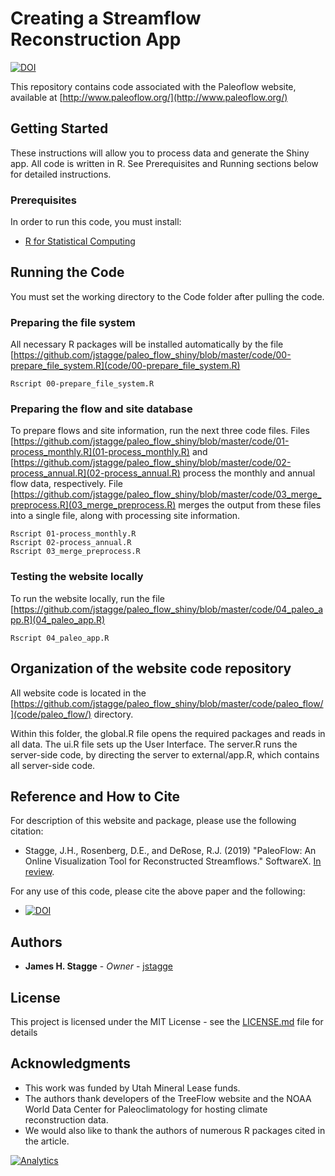# Creating a Streamflow Reconstruction App

[![DOI](https://zenodo.org/badge/84977163.svg)](https://zenodo.org/badge/latestdoi/84977163)

This repository contains code associated with the Paleoflow website, available at [http://www.paleoflow.org/](http://www.paleoflow.org/)

## Getting Started

These instructions will allow you to process data and generate the Shiny app. All code is written in R. See Prerequisites and Running sections below for detailed instructions.

### Prerequisites

In order to run this code, you must install:
* [R for Statistical Computing](https://www.r-project.org/)

## Running the Code
You must set the working directory to the Code folder after pulling the code.

### Preparing the file system

All necessary R packages will be installed automatically by the file [https://github.com/jstagge/paleo_flow_shiny/blob/master/code/00-prepare_file_system.R](code/00-prepare_file_system.R)

```
Rscript 00-prepare_file_system.R
```

### Preparing the flow and site database

To prepare flows and site information, run the next three code files. Files [https://github.com/jstagge/paleo_flow_shiny/blob/master/code/01-process_monthly.R](01-process_monthly.R) and [https://github.com/jstagge/paleo_flow_shiny/blob/master/code/02-process_annual.R](02-process_annual.R) process the monthly and annual flow data, respectively. File [https://github.com/jstagge/paleo_flow_shiny/blob/master/code/03_merge_preprocess.R](03_merge_preprocess.R) merges the output from these files into a single file, along with processing site information.

```
Rscript 01-process_monthly.R
Rscript 02-process_annual.R
Rscript 03_merge_preprocess.R
```

### Testing the website locally

To run the website locally, run the file [https://github.com/jstagge/paleo_flow_shiny/blob/master/code/04_paleo_app.R](04_paleo_app.R)

```
Rscript 04_paleo_app.R
```

## Organization of the website code repository
All website code is located in the [https://github.com/jstagge/paleo_flow_shiny/blob/master/code/paleo_flow/](code/paleo_flow/) directory.

Within this folder, the global.R file opens the required packages and reads in all data. The ui.R file sets up the User Interface. The server.R runs the server-side code, by directing the server to external/app.R, which contains all server-side code.


## Reference and How to Cite

For description of this website and package, please use the following citation:

* Stagge, J.H., Rosenberg, D.E., and DeRose, R.J. (2019) "PaleoFlow: An Online Visualization Tool for Reconstructed Streamflows." SoftwareX. [In review](https://www.journals.elsevier.com/softwarex).

For any use of this code, please cite the above paper and the following:

* [![DOI](https://zenodo.org/badge/84977163.svg)](https://zenodo.org/badge/latestdoi/84977163)


## Authors

* **James H. Stagge** - *Owner* - [jstagge](https://github.com/jstagge)

## License

This project is licensed under the MIT License - see the [LICENSE.md](LICENSE.md) file for details

## Acknowledgments

* This work was funded by Utah Mineral Lease funds.
* The authors thank developers of the TreeFlow website and the NOAA World Data Center for Paleoclimatology for hosting climate reconstruction data. 
* We would also like to thank the authors of numerous R packages cited in the article.



[![Analytics](https://ga-beacon.appspot.com/UA-93682740-1/paleo_flow_shiny/readme)](https://github.com/igrigorik/ga-beacon)